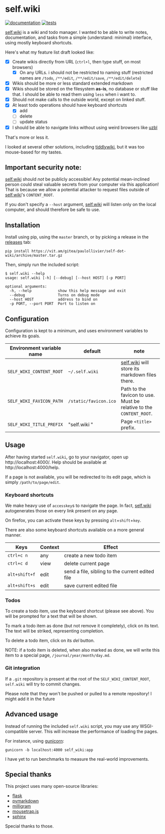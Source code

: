 # self.wiki

[![documentation](https://img.shields.io/readthedocs/selfwiki.svg)](https://selfwiki.readthedocs.io/en/latest/)
[![tests](https://img.shields.io/travis/paulollivier/self-dot-wiki.svg)](https://travis-ci.org/paulollivier/self-dot-wiki)

[self.wiki] is a wiki and todo manager.
I wanted to be able to write notes, documentation, and tasks from a simple (understand: minimal) interface, using
mostly keyboard shortcuts.

Here's what my feature list draft looked like:

- [x] Create wikis directly from URL (`ctrl+l`, then type stuff, on most browsers)
    - [x] On any URLs. i should not be restricted to naming stuff (restricted names are `/todo`, `/**/edit`,
      `/**/edit/save`, `/**/edit/delete`)
- [x] Wikis should be more or less standard extended markdown
- [x] Wikis should be stored on the filesystem **as-is**, no database or stuff like that.
  I should be able to read them using `less` when i want to.
- [x] Should not make calls to the outside world, except on linked stuff.
- [x] At least todo operations should have keyboard shortcuts
    - [x] add
    - [ ] delete
    - [ ] update status
- [x] I should be able to navigate links without using weird browsers like [uzbl]

That's more or less it.

I looked at several other solutions, including [tiddlywiki], but it was too mouse-based for my tastes.

## Important security note:

[self.wiki] should *not* be publicly accessible! Any potential mean-inclined person could steal valuable secrets from
your computer via this application! That is because we allow a potential attacker to request files outside of
[self.wiki]'s `CONTENT_ROOT`.

If you don't specify a `--host` argument, [self.wiki] will listen only on the local computer, and should therefore be
safe to use.

## Installation
Install using pip, using the `master` branch, or by picking a release in the [releases] tab:

    pip install https://vit.am/gitea/paulollivier/self-dot-wiki/archive/master.tar.gz

Then, simply run the included script:

    $ self.wiki --help
    usage: self.wiki [-h] [--debug] [--host HOST] [-p PORT]

    optional arguments:
      -h, --help            show this help message and exit
      --debug               Turns on debug mode
      --host HOST           address to bind on
      -p PORT, --port PORT  Port to listen on

## Configuration

Configuration is kept to a minimum, and uses environment variables to achieve its goals.

Environment variable name | default               | note
--------------------------|-----------------------|-----
`SELF_WIKI_CONTENT_ROOT`  | `~/.self.wiki`        | [self.wiki] will store its markdown files there.
`SELF_WIKI_FAVICON_PATH`  | `/static/favicon.ico` | Path to the favicon to use. Must be relative to the `CONTENT_ROOT`.
`SELF_WIKI_TITLE_PREFIX`  | "self.wiki "          | Page `<title>` prefix.

## Usage

After having started `self.wiki`, go to your navigator, open up http://localhost:4000/. Help should be available at
http://localhost:4000/help.

If a page is not available, you will be redirected to its edit page, which is simply `/path/to/page/edit`.

### Keyboard shortcuts

We make heavy use of `accesskey`s to navigate the page. In fact, [self.wiki] autogenerates those on every link present
on any page.

On firefox, you can activate these keys by pressing `alt`+`shift`+`key`.

There are also some keyboard shortcuts available on a more general manner.

Keys          | Context | Effect
--------------|---------|-------
`ctrl+c n`    | any     | create a new todo item
`ctrl+c d`    | view    | delete current page
`alt+shift+f` | edit    | send a file, sibling to the current edited file
`alt+shift+s` | edit    | save current edited file

### Todos

To create a todo item, use the keyboard shortcut (please see above). You will be prompted for a text that will be shown.

To mark a todo item as done (but not remove it completely), click on its text. The text will be striked, representing completion.

To delete a todo item, click on its *del* button.

NOTE: if a todo item is deleted, when also marked as done, we will write this item to a special page, `/journal/year/month/day.md`.

### Git integration

If a `.git` repository is present at the root of the `SELF_WIKI_CONTENT_ROOT`, `self.wiki` will try to commit changes.

Please note that they won't be pushed or pulled to a remote repository! I might add it in the future


## Advanced usage

Instead of running the included `self.wiki` script, you may use any WSGI-compatible server. This will increase the
performance of loading the pages.

For instance, using [gunicorn]:

    gunicorn -b localhost:4000 self_wiki:app

I have yet to run benchmarks to measure the real-world improvements.

## Special thanks

This project uses many open-source libraries:

* [flask]
* [pymarkdown]
* [milligram]
* [mousetrap.js]
* [sphinx]

Special thanks to those.

[flask]: https://flask.pocoo.org/
[gunicorn]: https://gunicorn.org/
[milligram]: https://milligram.io/
[mousetrap.js]: https://craig.is/killing/mice
[pymarkdown]: https://python-markdown.github.io/
[releases]: https://github.com/paulollivier/self-dot-wiki/releases
[self.wiki]: https://github.com/paulollivier/self-dot-wiki
[sphinx]: https://todo.me/
[tiddlywiki]: https://tiddlywiki.com/
[uzbl]: https://www.uzbl.org/